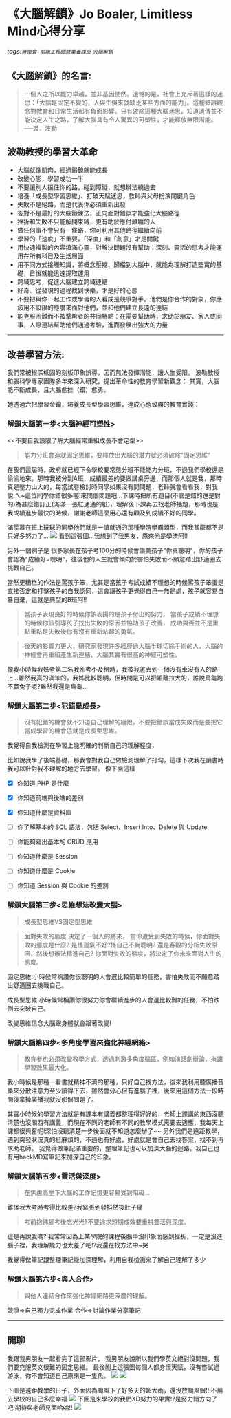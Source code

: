 # 《大腦解鎖》Jo Boaler, Limitless Mind心得分享
###### tags:`資策會-前端工程師就業養成班` `大腦解鎖`

## 《大腦解鎖》的名言:
> 一個人之所以能力卓越，並非基因使然。遺憾的是，社會上充斥著這樣的迷思：「大腦是固定不變的，人與生俱來就缺乏某些方面的能力」。這種錯誤觀念對教育和日常生活都有負面影響。只有破除這種大腦迷思，知道遺傳並不能決定人生之路，了解大腦具有令人驚異的可塑性，才能釋放無限潛能。──裘．波勒


## 波勒教授的學習大革命
* 大腦就像肌肉，經過鍛鍊就能成長
* 改變心態，學習成功一半
* 不要讓別人擋住你的路，碰到障礙，就想辦法繞過去
* 培養「成長型學習思維」、打破天賦迷思，教師與父母扮演關鍵角色
* 失敗不是絕路，而是代表你必須重新出發
* 答對不是最好的大腦鍛鍊法，正向面對錯誤才能強化大腦路徑
* 挫折和失敗不只能解開束縛，更有助於應付難纏的人
* 做任何事不會只有一條路，你可利用其他路徑繼續向前
* 學習的「速度」不重要，「深度」和「創意」才是關鍵
* 用快速複製的內容填滿心靈，對解決問題沒有幫助；深刻、靈活的思考才能運用在所有科目及生活層面
* 用不同方式接觸知識，將概念壓縮、歸檔到大腦中，就能為理解打造堅實的基礎，日後就能迅速提取運用
* 跨域思考，促進大腦建立跨域連結
* 好奇、從發現的過程找到快樂，才是好的心態
* 不要把與你一起工作或學習的人看成是競爭對手。他們是你合作的對象，你應該用不設限的態度來面對他們，並和他們建立長遠的連結
* 能克服困難而不被擊垮者的共同特點：在需要幫助時，求助於朋友、家人或同事，人際連結幫助他們通過考驗，進而發展出強大的力量


---

## 改善學習方法:
我們常被根深柢固的刻板印象誤導，因而無法發揮潛能，讓人生受限。
波勒教授和腦科學專家團隊多年來深入研究，提出革命性的教育學習新觀念：
其實，大腦能不斷成長，且大腦愈挫（錯）愈勇。

她透過六把學習金鑰，培養成長型學習思維，達成心態致勝的教育實踐：
### 解鎖大腦第一步<大腦神經可塑性>
<<不要自我設限了解大腦經常重組成長不會定型>>
> 能力分班會造就固定思維，要釋放出大腦的潛力就必須破除"固定思維"

在我們這屆時，政府就已經下令學校要常態分班不能能力分班，不過我們學校還是偷偷地來，那時我被分到A班，成績最差的要做講桌旁邊，而那個人就是我，那時真是壓力山大的，每當試卷檢討時同學如果沒有問問題，老師就會看看我，對我說:ㄟ~這位同學你錯很多喔!來問個問題吧...下課時把所有題目(不管是錯的還是對的)為甚麼錯訂正(滿滿一張紅通通的紙)，理解後下課再去找老師抽題，那時也是我成績進步最快的時候，謝謝老師這麼用心還有顧及到成績不好的同學。

滿羨慕在班上玩球的同學他們就是一讀就通的那種學渣學霸類型，而我甚麼都不是只好多努力了...
![](https://i.imgur.com/L9vBUvb.png)
看到這張圖...我想到了我男友，原來他是學渣阿!!

另外一個例子是
很多家長在孩子考100分的時候會讚美孩子"你真聰明"，你的孩子會認為"成績好=聰明"，往後他的人生就會傾向於害怕失敗而不願意踏出舒適圈去挑戰自己。

當然更糟糕的作法是罵孩子笨，尤其是當孩子考試成績不理想的時候罵孩子笨蛋是直接否定和打擊孩子的自我認同，這會讓孩子更覺得自己一無是處，孩子就容易自暴自棄，這就是典型的B班阿!!

> 當孩子表現良好的時候你該表揚的是孩子付出的努力，
> 當孩子成績不理想的時候你該引導孩子找出失敗的原因並協助孩子改善，
> 成功與否並不是重點重點是失敗後你有沒有重新站起的勇氣。

> 後天的影響力更大，研究家發現許多經歷過大腦半球切除手術的人，大腦的神經會再重組產生新連結，大腦其實有很高的神經可塑性。

像我小時候我姊考第二名我卻考不及格時，我被我爸丟到一個沒有車沒有人的路上...雖然我真的滿笨的，我姊比較聰明，但時間是可以把距離拉大的，誰說烏龜跑不贏兔子呢?雖然我還是烏龜...

### 解鎖大腦第二步<犯錯是成長>
> 沒有犯錯的機會就不知道自己理解的極限，不要把錯誤當成失敗而是要把它當成學習的機會這就是成長型思維。

我覺得自我檢測在學習上能明確的判斷自己的理解程度，

比如說我學了後端基礎，那我會對我自己做檢測理解了打勾，這樣下次我在讀書時我可以針對我不理解的地方去學習。
像下面這樣
- [x] 你知道 PHP 是什麼
- [x] 你知道前端與後端的差別
- [x] 你知道什麼是資料庫
- [ ] 你了解基本的 SQL 語法，包括 Select、Insert Into、Delete 與 Update
- [ ] 你能夠寫出基本的 CRUD 應用
- [ ] 你知道什麼是 Session
- [ ] 你知道什麼是 Cookie
- [ ] 你知道 Session 與 Cookie 的差別


### 解鎖大腦第三步<思維想法改變大腦>
> 成長型思維VS固定型思維

> 面對失敗的態度 決定了一個人的將來，
> 當你遭受到失敗的時候，你面對失敗的態度是什麼?
> 是怪運氣不好?怪自己不夠聰明?
> 還是客觀的分析失敗原因，然後想辦法精進自己?
> 你面對失敗的態度，將決定了你未來面對人生的態度。
> 

固定思維:小時候常稱讚你很聰明的人會選比較簡單的任務，害怕失敗而不願意踏出舒適圈去挑戰自己。

成長型思維:小時候常稱讚你很努力你會繼續進步的人會選比較難的任務，不怕跌倒去突破自己。

改變思維信念大腦跟身體就會跟著改變!



### 解鎖大腦第四步<多角度學習來強化神經網絡>
> 教育者也必須改變教學方式，透過刺激多角度腦區，例如演話劇辯論，來讓學習效果最大化。
> 
我小時候是那種一看書就精神不濟的那種，只好自己找方法，後來我利用聽廣播音樂來分散注意力至少讀得下去，雖然會分心但有進腦子裡，後來用這個方法一段時間後拿掉廣播我就沒那個問題了。

其實小時候的學習方法就是有課本有講義都整理得好好的，老師上課講的東西沒聽清楚也沒關西有講義，而現在不同的老師有不同的教學模式需要去適應，我每天上課都很興奮呢!深怕沒聽清楚一步後面就不知道怎麼辦了~~
另外我們是遠距教學，遇到突發狀況真的挺麻煩的，不過也有好處，好處就是會自己去找答案，找不到再求助老師。
我覺得做筆記滿重要的，整理筆記也可以加深大腦的迴路，我自己也有用hackMD寫筆記來加深自己的印象。

### 解鎖大腦第五步<靈活與深度>
> 在焦慮高壓下大腦的工作記憶更容易受到阻礙...
> 
難怪我大考時考得比較差?我緊張到發抖然後肚子痛

> 考前抱佛腳考後忘光光?不要追求短期成效要重視靈活與深度。

這是再說我嗎?
我常常因為上某學院的課程後腦中沒印象而感到挫折，一定是沒進腦子裡，我理解能力也太差了吧!?我還在找方法中~哭

我覺得做筆記跟整理筆記能加深理解，利用自我檢測來了解自己理解了多少

### 解鎖大腦第六步<與人合作>
> 與他人連結合作來強化神經網路更深度的理解。

競爭=>自己獨力完成作業
合作=>討論作業分享筆記


---
## 閒聊
我跟我男朋友一起看完了這部影片，
我男朋友說所以我們學英文絕對沒問題，我們要克服英文很難的固定思維。
最後附上這張圖每個人都身懷天賦，沒有嘗試過游泳，你不會知道自己原來是一隻魚。
![](https://i.imgur.com/Qr7MEEh.png)
![](https://i.imgur.com/vZbI2E9.png)

下圖是遠距教學的日子，外面因為颱風下了好多天的超大雨，還沒放颱風假!!!不用去學校的自己多麼幸福
![](https://i.imgur.com/uEEos6M.png)
下圖是來學校的我們XD努力的果實!?是努力錯方向了吧!期待與老師見面哈哈!!
![](https://i.imgur.com/0IvMFMO.png)